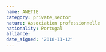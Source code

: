 ```yaml
---
name: ANETIE
category: private_sector
nature: Association professionnelle 
nationality: Portugal
alliance: 
date_signed: '2018-11-12'
---
```

    
